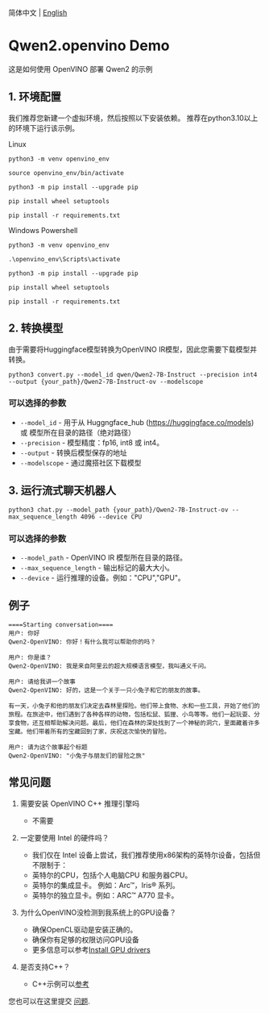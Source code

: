 简体中文 | [English](README.md)

# Qwen2.openvino Demo

这是如何使用 OpenVINO 部署 Qwen2 的示例

## 1. 环境配置

我们推荐您新建一个虚拟环境，然后按照以下安装依赖。
推荐在python3.10以上的环境下运行该示例。

Linux

```
python3 -m venv openvino_env

source openvino_env/bin/activate

python3 -m pip install --upgrade pip

pip install wheel setuptools

pip install -r requirements.txt
```

Windows Powershell

```
python3 -m venv openvino_env

.\openvino_env\Scripts\activate

python3 -m pip install --upgrade pip

pip install wheel setuptools

pip install -r requirements.txt
```

## 2. 转换模型

由于需要将Huggingface模型转换为OpenVINO IR模型，因此您需要下载模型并转换。

```
python3 convert.py --model_id qwen/Qwen2-7B-Instruct --precision int4 --output {your_path}/Qwen2-7B-Instruct-ov --modelscope
```

### 可以选择的参数

* `--model_id` - 用于从 Huggngface_hub (https://huggingface.co/models) 或 模型所在目录的路径（绝对路径）
* `--precision` - 模型精度：fp16, int8 或 int4。
* `--output` - 转换后模型保存的地址
* `--modelscope` - 通过魔搭社区下载模型

## 3. 运行流式聊天机器人

```
python3 chat.py --model_path {your_path}/Qwen2-7B-Instruct-ov --max_sequence_length 4096 --device CPU
```

### 可以选择的参数

* `--model_path` - OpenVINO IR 模型所在目录的路径。
* `--max_sequence_length` - 输出标记的最大大小。
* `--device` - 运行推理的设备。例如："CPU","GPU"。

## 例子

```
====Starting conversation====
用户: 你好
Qwen2-OpenVINO: 你好！有什么我可以帮助你的吗？

用户: 你是谁？
Qwen2-OpenVINO: 我是来自阿里云的超大规模语言模型，我叫通义千问。

用户: 请给我讲一个故事
Qwen2-OpenVINO: 好的，这是一个关于一只小兔子和它的朋友的故事。

有一天，小兔子和他的朋友们决定去森林里探险。他们带上食物、水和一些工具，开始了他们的旅程。在旅途中，他们遇到了各种各样的动物，包括松鼠、狐狸、小鸟等等。他们一起玩耍、分享食物，还互相帮助解决问题。最后，他们在森林的深处找到了一个神秘的洞穴，里面藏着许多宝藏。他们带着所有的宝藏回到了家，庆祝这次愉快的冒险。

用户: 请为这个故事起个标题
Qwen2-OpenVINO: "小兔子与朋友们的冒险之旅"
```

## 常见问题

1. 需要安装 OpenVINO C++ 推理引擎吗
   - 不需要

2. 一定要使用 Intel 的硬件吗？
   - 我们仅在 Intel 设备上尝试，我们推荐使用x86架构的英特尔设备，包括但不限制于：
   - 英特尔的CPU，包括个人电脑CPU 和服务器CPU。
   - 英特尔的集成显卡。 例如：Arc™，Iris® 系列。
   - 英特尔的独立显卡。例如：ARC™ A770 显卡。
  
3. 为什么OpenVINO没检测到我系统上的GPU设备？
   - 确保OpenCL驱动是安装正确的。
   - 确保你有足够的权限访问GPU设备
   - 更多信息可以参考[Install GPU drivers](https://github.com/openvinotoolkit/openvino_notebooks/wiki/Ubuntu#1-install-python-git-and-gpu-drivers-optional)

4. 是否支持C++？
   - C++示例可以[参考](https://github.com/openvinotoolkit/openvino.genai/tree/master/text_generation/causal_lm/cpp)

您也可以在这里提交 [问题](https://community.intel.com/t5/Intel-Distribution-of-OpenVINO/bd-p/distribution-openvino-toolkit).